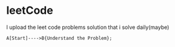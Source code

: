 # leetCode
I upload the leet code problems solution that i solve daily(maybe)

```mermaid
A[Start]---->B{Understand the Problem};
```
